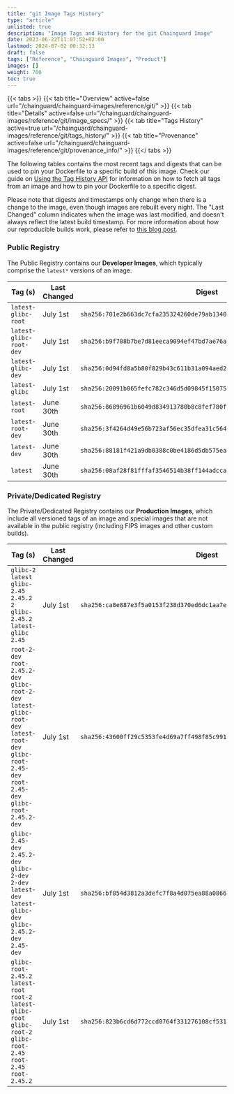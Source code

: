 ```yaml
---
title: "git Image Tags History"
type: "article"
unlisted: true
description: "Image Tags and History for the git Chainguard Image"
date: 2023-06-22T11:07:52+02:00
lastmod: 2024-07-02 00:32:13
draft: false
tags: ["Reference", "Chainguard Images", "Product"]
images: []
weight: 700
toc: true
---
```


{{< tabs >}}
{{< tab title="Overview" active=false url="/chainguard/chainguard-images/reference/git/" >}}
{{< tab title="Details" active=false url="/chainguard/chainguard-images/reference/git/image_specs/" >}}
{{< tab title="Tags History" active=true url="/chainguard/chainguard-images/reference/git/tags_history/" >}}
{{< tab title="Provenance" active=false url="/chainguard/chainguard-images/reference/git/provenance_info/" >}}
{{</ tabs >}}

The following tables contains the most recent tags and digests that can be used to pin your Dockerfile to a specific build of this image. Check our guide on [Using the Tag History API](/chainguard/chainguard-images/using-the-tag-history-api/) for information on how to fetch all tags from an image and how to pin your Dockerfile to a specific digest.

Please note that digests and timestamps only change when there is a change to the image, even though images are rebuilt every night. The "Last Changed" column indicates when the image was last modified, and doesn't always reflect the latest build timestamp. For more information about how our reproducible builds work, please refer to [this blog post](https://www.chainguard.dev/unchained/reproducing-chainguards-reproducible-image-builds).

### Public Registry
The Public Registry contains our **Developer Images**, which typically comprise the `latest*` versions of an image.

| Tag (s)                  | Last Changed | Digest                                                                    |
|--------------------------|--------------|---------------------------------------------------------------------------|
|  `latest-glibc-root`     | July 1st     | `sha256:701e2b663dc7cfa235324260de79ab134074938b934a3a889304a1ee03443e87` |
|  `latest-glibc-root-dev` | July 1st     | `sha256:b9f708b7be7d81eeca9094ef47bd7ae76a389bf3ad7934e930ada14e24f503c6` |
|  `latest-glibc-dev`      | July 1st     | `sha256:0d94fd8a5b80f829b43c611b31a094aed2322e4ac72be90b474d08684801f44f` |
|  `latest-glibc`          | July 1st     | `sha256:20091b065fefc782c346d5d09845f1507516e3a13e062f15b2baaa049c88d0bf` |
|  `latest-root`           | June 30th    | `sha256:86896961b6049d834913780b8c8fef780f0db67b60010ad06bf06f90207d58b7` |
|  `latest-root-dev`       | June 30th    | `sha256:3f4264d49e56b723af56ec35dfea31c56404a00756e9d03fc51afec9274eb70d` |
|  `latest-dev`            | June 30th    | `sha256:88181f421a9db0388c0be4186d5db575eabffbaa1b84a782db5aada93e5f328b` |
|  `latest`                | June 30th    | `sha256:08af28f81fffaf3546514b38ff144adcca17c49690169284788bbdb0ac644ea6` |


### Private/Dedicated Registry
The Private/Dedicated Registry contains our **Production Images**, which include all versioned tags of an image and special images that are not available in the public registry (including FIPS images and other custom builds).

| Tag (s)                                                                                                                                                    | Last Changed | Digest                                                                    |
|------------------------------------------------------------------------------------------------------------------------------------------------------------|--------------|---------------------------------------------------------------------------|
|  `glibc-2` `latest` `glibc-2.45` `2.45.2` `2` `glibc-2.45.2` `latest-glibc` `2.45`                                                                         | July 1st     | `sha256:ca8e887e3f5a0153f238d370ed6dc1aa7e766c565c876148327f6875132eab8d` |
|  `root-2-dev` `root-2.45.2-dev` `glibc-root-2-dev` `latest-glibc-root-dev` `latest-root-dev` `glibc-root-2.45-dev` `root-2.45-dev` `glibc-root-2.45.2-dev` | July 1st     | `sha256:43600ff29c5353fe4d69a7ff498f85c991539d769aabeb7159a1c86531d47246` |
|  `glibc-2.45-dev` `2.45.2-dev` `glibc-2-dev` `2-dev` `latest-dev` `latest-glibc-dev` `glibc-2.45.2-dev` `2.45-dev`                                         | July 1st     | `sha256:bf854d3812a3defc7f8a4d075ea88a0866decfc04b445cff0605afb8c0bbef2e` |
|  `glibc-root-2.45.2` `latest-root` `root-2` `latest-glibc-root` `glibc-root-2` `glibc-root-2.45` `root-2.45` `root-2.45.2`                                 | July 1st     | `sha256:823b6cd6d772ccd0764f331276108cf53190b4ee0268c9ad9ef2d27d13a3c24a` |

